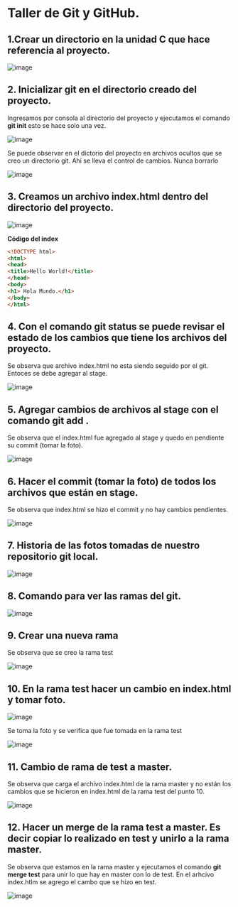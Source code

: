 # Taller de Git y GitHub. 

## 1.Crear un directorio en la unidad C que hace referencia al proyecto. 


![image](https://user-images.githubusercontent.com/31961588/190836902-71e0e7ef-ffc6-4107-96f5-9f023c077fbc.png)

## 2. Inicializar git en el directorio creado del proyecto. 

Ingresamos por consola al directorio del proyecto y ejecutamos el comando **git init** esto se hace solo una vez.

![image](https://user-images.githubusercontent.com/31961588/190837075-f3899248-025f-426c-8a5d-78e07c68821b.png)

Se puede observar en el dictorio del proyecto en archivos ocultos que se creo un directorio git. Ahí se lleva el control de cambios. Nunca borrarlo

![image](https://user-images.githubusercontent.com/31961588/190837127-108561ea-2f32-4b97-b3cc-93be9d7c06ee.png)


## 3. Creamos un archivo index.html dentro del directorio del proyecto. 

![image](https://user-images.githubusercontent.com/31961588/190837002-cee8ac2e-0858-45c3-b357-dae3e82ff659.png)

**Código del index**

```Html
<!DOCTYPE html>
<html>
<head>
<title>Hello World!</title>
</head>
<body>
<h1> Hola Mundo.</h1>
</body>
</html>
```
## 4. Con el comando git status se puede revisar el estado de los cambios que tiene los archivos del proyecto. 

Se observa que archivo index.html no esta siendo seguido por el git. Entoces se debe agregar al stage. 

![image](https://user-images.githubusercontent.com/31961588/190837166-18a75cd6-bda8-4f1a-9858-525f23fe4d12.png)

## 5. Agregar cambios de archivos al stage con el comando git add . 

Se observa que el index.html fue agregado al stage y quedo en pendiente su commit (tomar la foto).

![image](https://user-images.githubusercontent.com/31961588/190837258-667639f9-6075-4f53-8d3e-ccf9700f2b54.png)

## 6. Hacer el commit (tomar la foto) de todos los archivos que están en stage. 

Se observa que index.html se hizo el commit y no hay cambios pendientes. 

![image](https://user-images.githubusercontent.com/31961588/190837384-5186ca32-f2ae-4f46-a5df-cadfa353a384.png)


## 7. Historia de las fotos tomadas de nuestro repositorio git local.

![image](https://user-images.githubusercontent.com/31961588/190837438-8e8967ad-4f7b-474a-b2ef-49cfb6a7a52c.png)

## 8. Comando para ver las ramas del git. 

![image](https://user-images.githubusercontent.com/31961588/190837466-58ada30b-b882-430f-8d5f-0be18158d988.png)

## 9. Crear una nueva rama

Se observa que se creo la rama test

![image](https://user-images.githubusercontent.com/31961588/190837540-3a72c462-de03-4506-beb8-2bfdef4e2545.png)

## 10. En la rama test hacer un cambio en index.html y tomar foto. 

![image](https://user-images.githubusercontent.com/31961588/190837596-8b9210e8-9e6d-44d9-b708-562a2eab2142.png)

Se toma la foto y se verifica que fue tomada en la rama test

![image](https://user-images.githubusercontent.com/31961588/190837659-4a117e46-c863-496e-8365-0594bb40d43d.png)

## 11. Cambio de rama de test a master. 

Se observa que carga el archivo index.html de la rama master y no están los cambios que se hicieron en index.html de la rama test del punto 10. 

![image](https://user-images.githubusercontent.com/31961588/190837836-28b68c4b-c609-4c1d-ad30-2df2757cb279.png)

## 12. Hacer un merge de la rama test a master. Es decir copiar lo realizado en test y unirlo a la rama master. 

Se observa que estamos en la rama master y ejecutamos el comando **git merge test** para unir lo que hay en master con lo de test. En el arhcivo index.htlm se agrego el cambo que se hizo en test. 



![image](https://user-images.githubusercontent.com/31961588/190838063-5bdb4423-d95d-484f-8a0b-f481ba440631.png)

